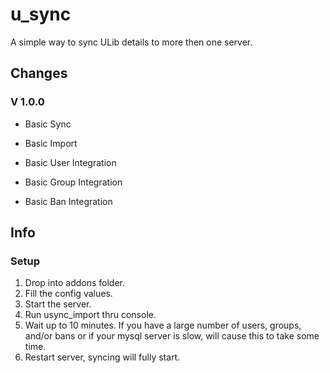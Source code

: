 # u_sync
A simple way to sync ULib details to more then one server.

## Changes

### V 1.0.0

+ Basic Sync

+ Basic Import

+ Basic User Integration

+ Basic Group Integration

+ Basic Ban Integration


## Info

### Setup
1. Drop into addons folder.
2. Fill the config values.
3. Start the server.
4. Run usync_import thru console.
5. Wait up to 10 minutes. If you have a large number of users, groups, and/or bans or if your mysql server is slow, will cause this to take some time.
6. Restart server, syncing will fully start.
